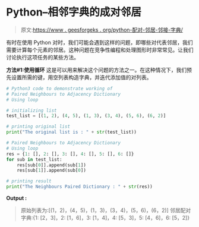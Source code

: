# Python–相邻字典的成对邻居

> 原文:[https://www . geesforgeks . org/python-配对-邻居-邻接-字典/](https://www.geeksforgeeks.org/python-paired-neighbors-to-adjacency-dictionary/)

有时在使用 Python 对时，我们可能会遇到这样的问题，即哪些对代表邻居，我们需要计算每个元素的邻居。这种问题在竞争性编程和处理图形时非常常见。让我们讨论执行这项任务的某些方法。

**方法#1:使用循环**
这是可以用来解决这个问题的方法之一。在这种情况下，我们预先设置所需的键，用空列表构造字典，并迭代添加值的对列表。

```py
# Python3 code to demonstrate working of 
# Paired Neighbours to Adjacency Dictionary
# Using loop

# initializing list
test_list = [(1, 2), (4, 5), (1, 3), (3, 4), (5, 6), (6, 2)]

# printing original list
print("The original list is : " + str(test_list))

# Paired Neighbours to Adjacency Dictionary
# Using loop
res = {1: [], 2: [], 3: [], 4: [], 5: [], 6: []}
for sub in test_list:
    res[sub[0]].append(sub[1])
    res[sub[1]].append(sub[0])

# printing result 
print("The Neighbours Paired Dictionary : " + str(res)) 
```

**Output :**

> 原始列表为:[(1，2)，(4，5)，(1，3)，(3，4)，(5，6)，(6，2)]
> 邻居配对字典:{1: [2，3]，2: [1，6]，3: [1，4]，4: [5，3]，5: [4，6]，6: [5，2]}